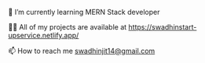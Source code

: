 🌱 I’m currently learning MERN Stack developer

👨‍💻 All of my projects are available at https://swadhinstart-upservice.netlify.app/

📫 How to reach me swadhinjit14@gmail.com
